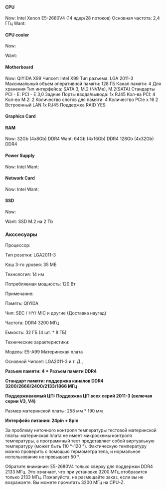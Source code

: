 
#### CPU
Now: Intel Xenon E5-2680V4 
	(14 ядер/28 потоков)
	Основная частота: 2,4 ГГц
Want:
#### CPU cooler
Now:
	
	
Want:
#### Motherboard
Now: QIYIDA X99
	Чипсет: Intel X99
	Тип разъема: LGA 2011-3
	Максимальный объем оперативной памяти: 128 ГБ
	Канал памяти: 4
	Для хранения Тип интерфейса: SATA 3, M.2 (NVMe), M.2(SATA)
	Стандарты PCI - E: PCI - E 3,0
	Задние Порты ввода/вывода: 1x RJ45
	Кол-ва PCI: 4
	Кол-во M.2: 2
	Количество слотов для памяти: 4
	Количество PCIe x 16 2
	Встроенный LAN 1x RJ45
	Поддержка RAID YES

#### Graphics Card
#### RAM
Now:
	32Gb (4x8Gb) DDR4
Want:
	64Gb (4x16Gb) DDR4
	128Gb (4x32Gb) DDR4
#### Power Supply
Now:
	Intel
Want:
#### Network Card
Now:
	Intel
Want:
#### SSD
Now:
	
Want:
	SSD M.2 на 2 Tb
### Акссесуары




Процессор:




Тип розетки: LGA2011-3

Кэш 3-го уровня: 35 МБ

Технология: 14 нм

Потребляемая мощность: 120 Вт

Примечание:


Память: QIYIDA

Чип: SEC / HY/ MIC и другие (Доставка наугад)

Частота: DDR4 3200 МГц

Емкость: 32 ГБ (4 шт. * 8 ГБ)

Технические характеристики:

Модель: E5-A99 Материнская плата

Основной Чипсет: LGA2011-3 и т. Д., 

**Разъем памяти: 4 * Разъем памяти DDR4**

**Стандарт памяти: поддержка каналов DDR4 3200/2666/2400/2133/1866 МГц**

**Поддерживаемый ЦП: Поддержка ЦП всех серий 2011-3 (включая серии V3, V4)**

Размер материнской платы: 258 мм * 190 мм

**Интерфейс питания: 24pin + 8pin**


За проблему неточного контроля температуры тестовой материнской платы: материнская плата не имеет микросхемы контроля температуры, а программный тест представляет собой виртуальную температуру (может быть 110 °-120 °). Фактическую температуру можно проверить с помощью термометра тела, и нормальное использование не превышает 50 °.

Обратите внимание: E5-2680V4 только сверху для поддержки DDR4 2133 МГц. Это означает, что при установке 3200 МГц отобразится только 2133 МГц. Пожалуйста, не размещайте заказ, если вы не возражаете. Вы можете прочитать 3200 МГц на CPU-Z.
